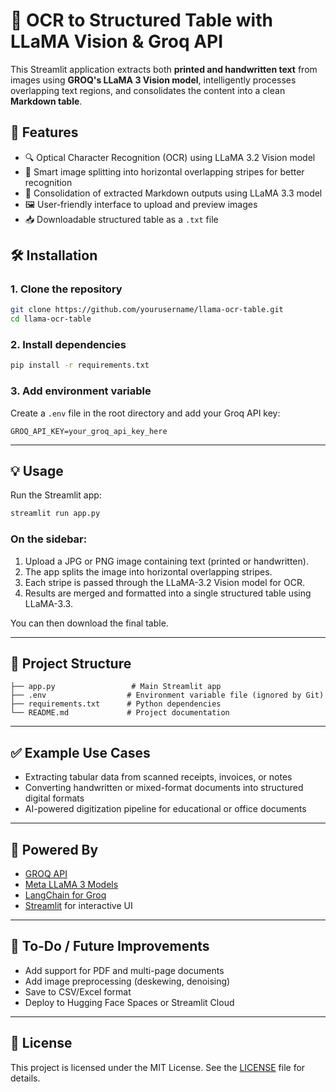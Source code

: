 # 🧠 OCR to Structured Table with LLaMA Vision & Groq API

This Streamlit application extracts both **printed and handwritten text** from images using **GROQ's LLaMA 3 Vision model**, intelligently processes overlapping text regions, and consolidates the content into a clean **Markdown table**.

## 📸 Features

* 🔍 Optical Character Recognition (OCR) using LLaMA 3.2 Vision model
* 🧠 Smart image splitting into horizontal overlapping stripes for better recognition
* 🧾 Consolidation of extracted Markdown outputs using LLaMA 3.3 model
* 🖼️ User-friendly interface to upload and preview images
* 📥 Downloadable structured table as a `.txt` file


## 🛠️ Installation

### 1. Clone the repository

```bash
git clone https://github.com/yourusername/llama-ocr-table.git
cd llama-ocr-table
```

### 2. Install dependencies

```bash
pip install -r requirements.txt
```

### 3. Add environment variable

Create a `.env` file in the root directory and add your Groq API key:

```env
GROQ_API_KEY=your_groq_api_key_here
```

---

## 💡 Usage

Run the Streamlit app:

```bash
streamlit run app.py
```

### On the sidebar:

1. Upload a JPG or PNG image containing text (printed or handwritten).
2. The app splits the image into horizontal overlapping stripes.
3. Each stripe is passed through the LLaMA-3.2 Vision model for OCR.
4. Results are merged and formatted into a single structured table using LLaMA-3.3.

You can then download the final table.

---

## 📁 Project Structure

```
├── app.py                 # Main Streamlit app
├── .env                  # Environment variable file (ignored by Git)
├── requirements.txt      # Python dependencies
└── README.md             # Project documentation
```

---

## ✅ Example Use Cases

* Extracting tabular data from scanned receipts, invoices, or notes
* Converting handwritten or mixed-format documents into structured digital formats
* AI-powered digitization pipeline for educational or office documents

---

## 🧠 Powered By

* [GROQ API](https://groq.com/)
* [Meta LLaMA 3 Models](https://ai.meta.com/llama/)
* [LangChain for Groq](https://python.langchain.com/docs/integrations/llms/groq)
* [Streamlit](https://streamlit.io/) for interactive UI

---

## 📌 To-Do / Future Improvements

* Add support for PDF and multi-page documents
* Add image preprocessing (deskewing, denoising)
* Save to CSV/Excel format
* Deploy to Hugging Face Spaces or Streamlit Cloud

---

## 📄 License

This project is licensed under the MIT License. See the [LICENSE](LICENSE) file for details.

